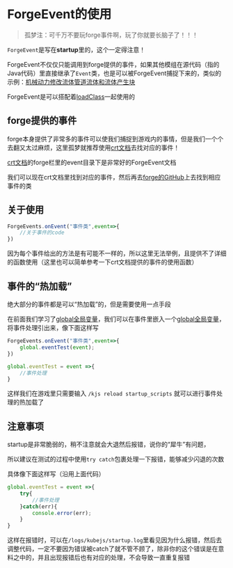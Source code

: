 # ForgeEvent的使用
> 孤梦注：可千万不要玩forge事件啊，玩了你就要长脑子了！！！

`ForgeEvent`是写在**startup**里的，这个一定得注意！

ForgeEvent不仅仅只能调用到forge提供的事件，如果其他模组在源代码（指的Java代码）里直接继承了`Event`类，也是可以被ForgeEvent捕捉下来的，类似的示例：[机械动力修改流体管道流体和流体产生块](../KubejsProjects/Meng/SmallProject/CreatePipeCollision.md)

ForgeEvent是可以搭配着[loadClass](./JavaLoadClass.md)一起使用的

## forge提供的事件
forge本身提供了非常多的事件可以使我们捕捉到游戏内的事情，但是我们一个个去翻又太过麻烦，这里孤梦就推荐使用[crt文档](https://docs.blamejared.com/1.20.1/en)去找对应的事件！

[crt文档](https://docs.blamejared.com/1.20.1/en)的forge栏里的event目录下是非常好的ForgeEvent文档

我们可以现在crt文档里找到对应的事件，然后再去[forge的GitHub](https://github.com/MinecraftForge/MinecraftForge/tree/1.20.1/src/main/java/net/minecraftforge/event)上去找到相应事件的类

## 关于使用
```js
ForgeEvents.onEvent("事件类",event=>{
    //关于事件的code
})
```
因为每个事件给出的方法是有可能不一样的，所以这里无法举例，且提供不了详细的函数使用（这里也可以简单参考一下crt文档提供的事件的使用函数）

## 事件的“热加载”
绝大部分的事件都是可以“热加载”的，但是需要使用一点手段

在前面我们学习了[global全局变量](./GlobalVariable.md)，我们可以在事件里嵌入一个[global全局变量](./GlobalVariable.md)，将事件处理引出来，像下面这样写
```js
ForgeEvents.onEvent("事件类",event=>{
    global.eventTest(event);
})

global.eventTest = event =>{
    //事件处理
}
```
这样我们在游戏里只需要输入 `/kjs reload startup_scripts` 就可以进行事件处理的热加载了

## 注意事项
startup是非常脆弱的，稍不注意就会大退然后报错，说你的“犀牛”有问题，

所以建议在测试的过程中使用`try catch`包裹处理一下报错，能够减少闪退的次数

具体像下面这样写（沿用上面代码）

```js
global.eventTest = event =>{
    try{
        //事件处理
    }catch(err){
        console.error(err);
    }
}
```
这样在报错时，可以在`/logs/kubejs/startup.log`里看见因为什么报错，然后去调整代码，一定不要因为错误被catch了就不管不顾了，除非你的这个错误是在意料之中的，并且出现报错后也有对应的处理，不会导致一直重复报错